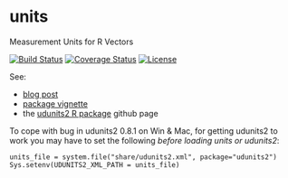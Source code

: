 # units 
Measurement Units for R Vectors

<!--
[![Build Status](https://travis-ci.org/edzer/units.png?branch=master)](https://travis-ci.org/edzer/units) [![License](http://img.shields.io/badge/license-GPL%20%28%3E=%202%29-brightgreen.svg?style=flat)](http://www.gnu.org/licenses/gpl-2.0.html) [![CRAN](http://www.r-pkg.org/badges/version/units)](https://cran.rstudio.com/web/packages/units/index.html) [![Downloads](http://cranlogs.r-pkg.org/badges/units?color=brightgreen)](http://www.r-pkg.org/pkg/units)
-->
[![Build Status](https://travis-ci.org/mailund/units.png?branch=master)](https://travis-ci.org/mailund/units) 
[![Coverage Status](https://coveralls.io/repos/mailund/units/badge.png)](https://coveralls.io/r/mailund/units)
[![License](http://img.shields.io/badge/license-GPL%20%28%3E=%202%29-brightgreen.svg?style=flat)](http://www.gnu.org/licenses/gpl-2.0.html)

See:

* [blog post](http://r-spatial.org/r/2016/06/10/units.html)
* [package vignette](https://cran.r-project.org/web/packages/units/vignettes/units.html)
* the [udunits2 R package](https://github.com/pacificclimate/Rudunits2) github page

To cope with bug in udunits2 0.8.1 on Win & Mac, for getting udunits2
to work you may have to set the following _before loading units or udunits2_:

```
units_file = system.file("share/udunits2.xml", package="udunits2")
Sys.setenv(UDUNITS2_XML_PATH = units_file)
```
